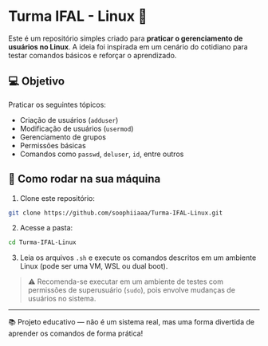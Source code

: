 # Turma IFAL - Linux 🐧

Este é um repositório simples criado para **praticar o gerenciamento de usuários no Linux**. A ideia foi inspirada em um cenário do cotidiano para testar comandos básicos e reforçar o aprendizado.

## 💻 Objetivo

Praticar os seguintes tópicos:
- Criação de usuários (`adduser`)
- Modificação de usuários (`usermod`)
- Gerenciamento de grupos
- Permissões básicas
- Comandos como `passwd`, `deluser`, `id`, entre outros

## 🚀 Como rodar na sua máquina

1. Clone este repositório:

```bash
git clone https://github.com/soophiiaaa/Turma-IFAL-Linux.git
````

2. Acesse a pasta:

```bash
cd Turma-IFAL-Linux
```

3. Leia os arquivos `.sh` e execute os comandos descritos em um ambiente Linux (pode ser uma VM, WSL ou dual boot).

> ⚠️ Recomenda-se executar em um ambiente de testes com permissões de superusuário (`sudo`), pois envolve mudanças de usuários no sistema.

---

📚 Projeto educativo — não é um sistema real, mas uma forma divertida de aprender os comandos de forma prática!
